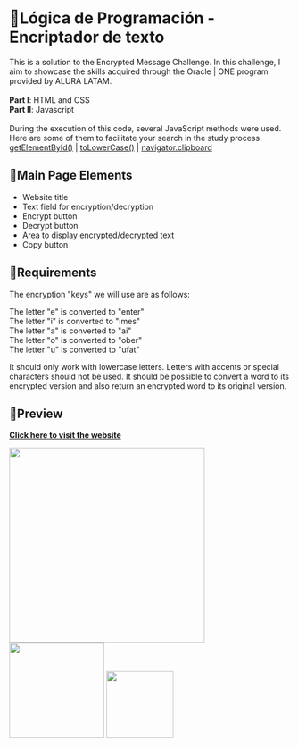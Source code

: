  # 🔵Lógica de Programación - Encriptador de texto
This is a solution to the Encrypted Message Challenge. In this challenge, I aim to showcase the skills acquired through the Oracle | ONE program provided by ALURA LATAM.
<br><br>
**Part I**: HTML and CSS 
<br>
**Part II**: Javascript 
<br>
<br>
During the execution of this code, several JavaScript methods were used. Here are some of them to facilitate your search in the study process.
  [getElementById()](https://developer.mozilla.org/en-US/docs/Web/API/Document/getElementById) |
  [toLowerCase()](https://developer.mozilla.org/pt-BR/docs/Web/JavaScript/Reference/Global_Objects/String/toLowerCase) |
  [navigator.clipboard](https://developer.mozilla.org/en-US/docs/Mozilla/Add-ons/WebExtensions/Interact_with_the_clipboard) 
 
   ## 🔹Main Page Elements

- Website title
- Text field for encryption/decryption
- Encrypt button
- Decrypt button
- Area to display encrypted/decrypted text
- Copy button

 ## 🔹Requirements

The encryption "keys" we will use are as follows:

The letter "e" is converted to "enter" <br>
The letter "i" is converted to "imes" <br>
The letter "a" is converted to "ai" <br>
The letter "o" is converted to "ober" <br>
The letter "u" is converted to "ufat" <br>

It should only work with lowercase letters.
Letters with accents or special characters should not be used.
It should be possible to convert a word to its encrypted version and also return an encrypted word to its original version.



## 🔹Preview
 
 **[Click here to visit the website](https://karencardiel.github.io/text-encryptor/)**

 <img src = "https://github.com/karencardiel/text-encryptor/assets/129384547/71169fbc-c32b-437a-ae4c-7eb7a8df18c6" width = "350">  <img src = "https://github.com/karencardiel/text-encryptor/assets/129384547/3e7bfabf-0f75-49ce-896a-a772149baa1c" width = "170">  <img src = "https://github.com/karencardiel/text-encryptor/assets/129384547/8c9e7af4-f82a-4d44-8a74-cb88ea6e0f7f" width = "120">



